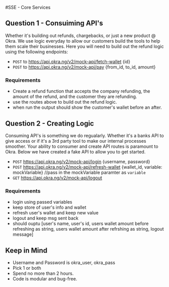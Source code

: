 #SSE - Core Services


## Question 1 - Consuiming API's

Whether it's building out refunds, chargebacks, or just a new product @ Okra. We use logic everyday to allow our customers build the tools to help them scale their businesses. Here you will need to build out the refund logic using the following endpoints:

+ `POST` to https://api.okra.ng/v2/mock-api/fetch-wallet {id}
+ `POST` to https://api.okra.ng/v2/mock-api/pay {from_id, to_id, amount}

### Requirements
+ Create a refund function that accepts the company refunding, the amount of the refund, and the customer they are refunding.
+ use the routes above to build out the refund logic.
+ when run the output should show the customer's wallet before an after. 

## Question 2 - Creating Logic
Consuming API's is something we do regualarly. Whether it's a banks API to give access or if it's a 3rd party tool to make our internal processes smoother. Your ability to consumer and create API routes is paramount to Okra. Below we have created a fake API to allow you to get started.

+ `POST` https://api.okra.ng/v2/mock-api/login {username, password}
+ `POST` https://api.okra.ng/v2/mock-api/refresh-wallet {wallet_id, variable: mockVariable} //pass in the mockVariable paramter as `variable`
+ `GET`  https://api.okra.ng/v2/mock-api/logout 

### Requirements
+ login using passed variables
+ keep store of user's info and wallet
+ refresh user's wallet and keep new value
+ logout and keep msg sent back
+ should ouptu [user's name, user's id, users wallet amount before refreshing as string,  users wallet amount after refrshing as string, logout message]


## Keep in Mind
+ Username and Password is okra_user, okra_pass
+ Pick 1 or both
+ Spend no more than 2 hours.
+ Code is modular and bug-free.